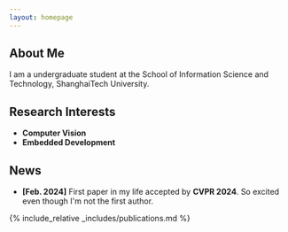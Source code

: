 ```yaml
---
layout: homepage
---
```


## About Me

I am a undergraduate student at the School of Information Science and Technology, ShanghaiTech University.

## Research Interests

- **Computer Vision**
- **Embedded Development**

## News

- **[Feb. 2024]** First paper in my life accepted by **CVPR 2024**. So excited even though I'm not the first author.

{% include_relative _includes/publications.md %}

<!-- {% include_relative _includes/services.md %} -->
